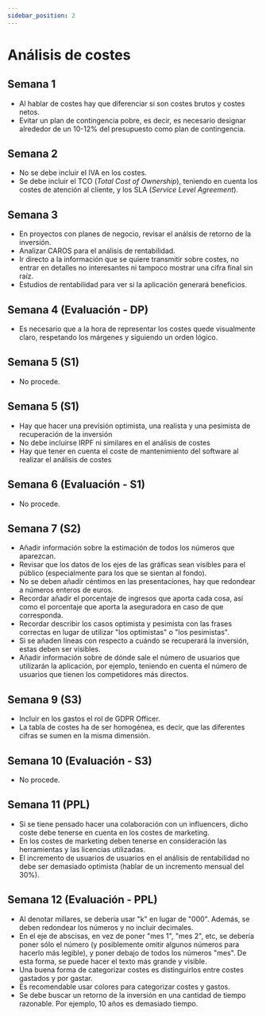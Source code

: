 ```yaml
---
sidebar_position: 2
---
```


# Análisis de costes

## Semana 1

- Al hablar de costes hay que diferenciar si son costes brutos y costes netos. 
- Evitar un plan de contingencia pobre, es decir, es necesario designar alrededor de un 10-12% del presupuesto como plan de contingencia.

## Semana 2

- No se debe incluir el IVA en los costes.
- Se debe incluir el TCO (*Total Cost of Ownership*), teniendo en cuenta los costes de atención al cliente, y los SLA (*Service Level Agreement*).

## Semana 3

- En proyectos con planes de negocio, revisar el análsis de retorno de la inversión.
- Analizar CAROS para el análisis de rentabilidad.
- Ir directo a la información que se quiere transmitir sobre costes, no entrar en detalles no interesantes ni tampoco mostrar una cifra final sin raíz.
- Estudios de rentabilidad para ver si la aplicación generará beneficios.

## Semana 4 (Evaluación - DP)

- Es necesario que a la hora de representar los costes quede visualmente claro, respetando los márgenes y siguiendo un orden lógico.

## Semana 5 (S1)

- No procede.

## Semana 5 (S1)

- Hay que hacer una previsión optimista, una realista y una pesimista de recuperación de la inversión
- No debe incluirse IRPF ni similares en el análisis de costes
- Hay que tener en cuenta el coste de mantenimiento del software al realizar el análisis de costes

## Semana 6 (Evaluación - S1)

- No procede.

## Semana 7 (S2)

- Añadir información sobre la estimación de todos los números que aparezcan.
- Revisar que los datos de los ejes de las gráficas sean visibles para el público (especialmente para los que se sientan al fondo).
- No se deben añadir céntimos en las presentaciones, hay que redondear a números enteros de euros.
- Recordar añadir el porcentaje de ingresos que aporta cada cosa, así como el porcentaje que aporta la aseguradora en caso de que corresponda.
- Recordar describir los casos optimista y pesimista con las frases correctas en lugar de utilizar "los optimistas" o "los pesimistas".
- Si se añaden líneas con respecto a cuándo se recuperará la inversión, estas deben ser visibles.
- Añadir información sobre de dónde sale el número de usuarios que utilizarán la aplicación, por ejemplo, teniendo en cuenta el número de usuarios que tienen los competidores más directos.

## Semana 9 (S3) 

- Incluir en los gastos el rol de GDPR Officer.
- La tabla de costes ha de ser homogénea, es decir, que las diferentes cifras se sumen en la misma dimensión.

## Semana 10 (Evaluación - S3)

- No procede.

## Semana 11 (PPL)

- Si se tiene pensado hacer una colaboración con un influencers, dicho coste debe tenerse en cuenta en los costes de marketing.
- En los costes de marketing deben tenerse en consideración las herramientas y las licencias utilizadas.
- El incremento de usuarios de usuarios en el análisis de rentabilidad no debe ser demasiado optimista (hablar de un incremento mensual del 30%). 


## Semana 12 (Evaluación - PPL)

- Al denotar millares, se debería usar "k" en lugar de "000". Además, se deben redondear los números y no incluir decimales.
- En el eje de abscisas, en vez de poner "mes 1", "mes 2", etc, se debería poner sólo el número (y posiblemente omitir algunos números para hacerlo más legible), y poner debajo de todos los números "mes". De esta forma, se puede hacer el texto más grande y visible.
- Una buena forma de categorizar costes es distinguirlos entre costes gastados y por gastar.
- Es recomendable usar colores para categorizar costes y gastos.
- Se debe buscar un retorno de la inversión en una cantidad de tiempo razonable. Por ejemplo, 10 años es demasiado tiempo.